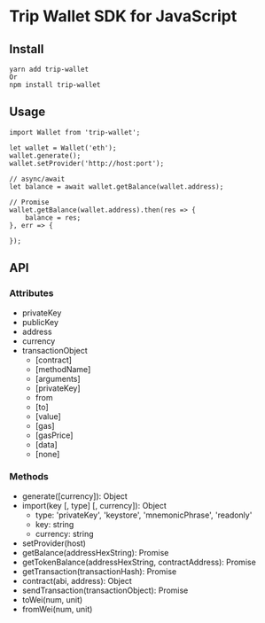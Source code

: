 # Trip Wallet SDK for JavaScript

## Install

```
yarn add trip-wallet
Or
npm install trip-wallet
```

## Usage

```
import Wallet from 'trip-wallet';

let wallet = Wallet('eth');
wallet.generate();
wallet.setProvider('http://host:port');

// async/await
let balance = await wallet.getBalance(wallet.address);

// Promise
wallet.getBalance(wallet.address).then(res => {
    balance = res;
}, err => {

});

```

## API

### Attributes
* privateKey
* publicKey
* address
* currency
* transactionObject
    * [contract]
    * [methodName]
    * [arguments]
    * [privateKey]
    * from
    * [to]
    * [value]
    * [gas]
    * [gasPrice]
    * [data]
    * [none]

### Methods
* generate([currency]): Object
* import(key [, type] [, currency]): Object
    * type: 'privateKey', 'keystore', 'mnemonicPhrase', 'readonly'
    * key: string
    * currency: string
* setProvider(host)
* getBalance(addressHexString): Promise
* getTokenBalance(addressHexString, contractAddress): Promise
* getTransaction(transactionHash): Promise
* contract(abi, address): Object
* sendTransaction(transactionObject): Promise
* toWei(num, unit)
* fromWei(num, unit)